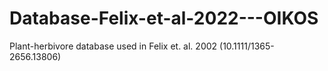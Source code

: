 # Database-Felix-et-al-2022---OIKOS
Plant-herbivore database used in Felix et. al. 2002 (10.1111/1365-2656.13806)
